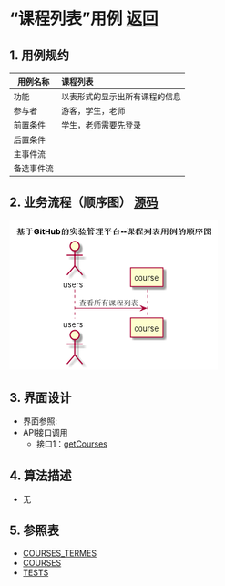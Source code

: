 # “课程列表”用例 [返回](../README.md)
## 1. 用例规约

|用例名称|课程列表|
|-------|:-------------|
|功能|以表形式的显示出所有课程的信息|
|参与者|游客，学生，老师|
|前置条件|学生，老师需要先登录|
|后置条件| |
|主事件流| |
|备选事件流| |

## 2. 业务流程（顺序图） [源码](../src/CourseList.puml)
![sequence1](../img/基于GitHub的实验管理平台--课程列表用例的顺序图.png) 

## 3. 界面设计
- 界面参照:
- API接口调用
    - 接口1：[getCourses](../inf/getCourses.md) 

## 4. 算法描述

- 无
    
## 5. 参照表

- [COURSES_TERMES](../DatabaseDesign.md/#COURSES_TERMES)
- [COURSES](../DatabaseDesign.md/#COURSES)
- [TESTS](../DatabaseDesign.md/#TESTS)